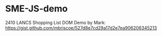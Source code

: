 # SME-JS-demo

2410 LANCS Shopping List DOM Demo by Mark: 
https://gist.github.com/mbriscoe/527d8e7cd29a17d2e7ea906206345213 